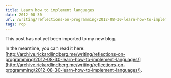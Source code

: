 ```yaml
---
title: Learn how to implement languages
date: 2012-08-30
url: /writing/reflections-on-programming/2012-08-30-learn-how-to-implement-languages/
tags: rop
---
```


This post has not yet been imported to my new blog.

In the meantime, you can read it here: [http://archive.rickardlindberg.me/writing/reflections-on-programming/2012-08-30-learn-how-to-implement-languages/](http://archive.rickardlindberg.me/writing/reflections-on-programming/2012-08-30-learn-how-to-implement-languages/).
